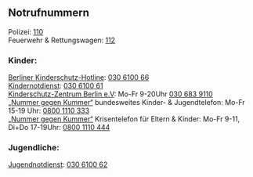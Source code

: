 ## Notrufnummern

Polizei: [110](tel:+4930110)<br>
Feuerwehr & Rettungswagen: [112](tel:+4930112)

### Kinder:
[Berliner Kinderschutz-Hotline](www.berliner-notdienst-kinderschutz.de/hotline.html): [030 6100 66](tel:+4930610066)<br> 
[Kindernotdienst](https://www.berliner-notdienst-kinderschutz.de/kinder.html): [030 6100 61](tel:+4930610061)<br>
[Kinderschutz-Zentrum Berlin e.V](https://www.kinderschutz-zentrum-berlin.de/telefonberatung.php): Mo-Fr 9-20Uhr [030 683 9110](tel:+49306839110)<br>
[„Nummer gegen Kummer“](https://www.nummergegenkummer.de/kinder-und-jugendtelefon.html) bundesweites Kinder- & Jugendtelefon: Mo-Fr 15-19 Uhr: [0800 1110 333](tel:+4980011103330)<br>
[„Nummer gegen Kummer“](https://www.nummergegenkummer.de/elterntelefon.html) Krisentelefon für Eltern & Kinder: Mo-Fr 9-11, Di+Do 17-19Uhr: [0800 1110 444](tel:+498001110444)<br>

### Jugendliche:
[Jugendnotdienst](https://www.berliner-notdienst-kinderschutz.de/jugend.html): [030 6100 62](tel:+4930610062)<br>
